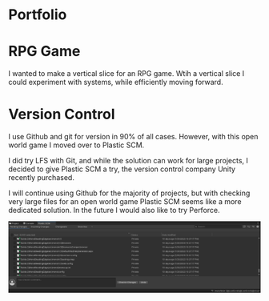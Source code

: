 # Portfolio


# RPG Game

I wanted to make a vertical slice for an RPG game. Wtih a vertical slice I could experiment with systems, while efficiently moving forward.

# Version Control




I use Github and git for version in 90% of all cases. However, with this open world game I moved over to Plastic SCM.

I did try LFS with Git, and while the solution can work for large projects, I decided to give Plastic SCM a try, the version control company Unity recently purchased.

I will continue using Github for the majority of projects, but with checking very large files for an open world game Plastic SCM seems like a more dedicated solution. In the future I would also like to try Perforce.


![Plastic SCM](https://github.com/pjkw/Portfolio/blob/main/images/Plastic%20SCM.png)



